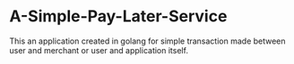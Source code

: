 # A-Simple-Pay-Later-Service
This an application created in golang for simple transaction made between user and merchant or user and application itself.
